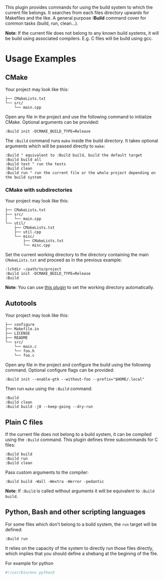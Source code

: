 This plugin provides commands for using the build system to which the
current file belongs. It searches from each files directory upwards for
Makefiles and the like.
A general purpose **:Build** command cover for common tasks (build, run, clean...).

**Note**: If the current file does not belong to any known build systems,
it will be build using associated compilers. E.g. C files will be build
using gcc.

# Usage Examples

## CMake

Your project may look like this:

```
├── CMakeLists.txt
└── src/
    └── main.cpp
```

Open any file in the project and use the following command to initialize
CMake. Optional arguments can be provided:

```vim
:Build init -DCMAKE_BUILD_TYPE=Release
```

The `:Build` command runs `make` inside the build directory. It takes
optional arguments which will be passed directly to `make`:

```vim
:Build " equivalent to :Build build, build the default target
:Build build all
:Build test " run the tests
:Build clean
:Build run " run the current file or the whole project depending on the build system
```

### CMake with subdirectories

Your project may look like this:

```
├── CMakeLists.txt
├── src/
│   └── main.cpp
└── util/
    ├── CMakeLists.txt
    ├── util.cpp
    └── misc/
        ├── CMakeLists.txt
        └── misc.cpp
```

Set the current working directory to the directory containing the main `CMakeLists.txt` and proceed
as in the previous example:

```vim
:lchdir ~/path/to/project
:Build init -DCMAKE_BUILD_TYPE=Release
:Build
```

**Note**: You can use [this plugin](https://github.com/AlxHnr/project-chdir.vim) to set the working
directory automatically.

## Autotools

Your project may look like this:

```
├── configure
├── Makefile.in
├── LICENSE
├── README
└── src/
    └── main.c
    └── foo.h
    └── foo.c
```

Open any file in the project and configure the build using the following
command. Optional configure flags can be provided:

```vim
:Build init --enable-gtk --without-foo --prefix="$HOME/.local"
```

Then run `make` using the `:Build` command:

```vim
:Build
:Build clean
:Build build -j8 --keep-going --dry-run
```

## Plain C files

If the current file does not belong to a build system, it can be compiled
using the `:Build` command. This plugin defines three subcommands for C files:

```vim
:Build build
:Build run
:Build clean
```

Pass custom arguments to the compiler:

```vim
:Build build -Wall -Wextra -Werror -pedantic
```

**Note**: If `:Build` is called without arguments it will be equivalent to `:Build build`.

## Python, Bash and other scripting languages

For some files which don't belong to a build system, the `run` target will
be defined:

```vim
:Build run
```

It relies on the capacity of the system to directly run those files directly, which implies that you should define a shebang at the begining of the
file.

For example for python
```python
#!/usr/bin/env python3
```
